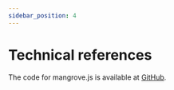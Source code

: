 ```yaml
---
sidebar_position: 4
---
```


# Technical references

The code for mangrove.js is available at [GitHub](https://github.com/mangrovedao/mangrove-ts).
